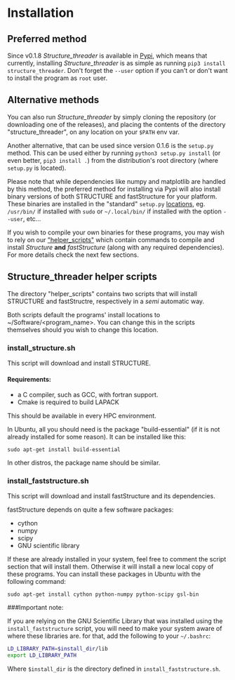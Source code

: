 # Installation

## Preferred method

Since v0.1.8 *Structure_threader* is available in
[Pypi](https://pypi.python.org/pypi/structure_threader/0.1.8), which means that
currently, installing *Structure_threader* is as simple as running
`pip3 install structure_threader`. Don't forget the `--user` option if you can't
or don't want to install the program as `root` user.

## Alternative methods

You can also run *Structure_threader* by simply cloning the repository (or
downloading one of the releases), and placing the contents of the directory
"structure_threader", on any location on your `$PATH` env var.

Another alternative, that can be used since version 0.1.6 is the `setup.py`
method. This can be used either by running `python3 setup.py install` (or even
better, `pip3 install .`) from the distribution's root directory (where
`setup.py` is located).

Please note that while dependencies like numpy and matplotlib are handled by
this method, the preferred method for installing via Pypi will also install
binary versions of both STRUCTURE and fastStructure for your platform.
These binaries are installed in the "standard" `setup.py`
[locations](https://docs.python.org/2/install/), eg. `/usr/bin/` if installed
with `sudo` or `~/.local/bin/` if installed with the option `--user`, etc...

If you wish to compile your own binaries for these programs, you may wish to
rely on our
["helper_scripts"](https://github.com/StuntsPT/Structure_threader/tree/master/helper_scripts)
which contain commands to compile and install *Structure* **and**
*fastStructure* (along with any required dependencies). For more details check
the next few sections.


## Structure_threader helper scripts

The directory "helper_scripts" contains two scripts that will install STRUCTURE and fastStructre, respectively in a *semi* automatic way.

Both scripts default the programs' install locations to ~/Software/<program_name>. You can change this in the scripts themselves should you wish to change this location.


### install_structure.sh

This script will download and install STRUCTURE.


#### Requirements:
* a C compiler, such as GCC, with fortran support.
* Cmake is required to build LAPACK

This should be available in every HPC environment.

In Ubuntu, all you should need is the package "build-essential" (if it is not
already installed for some reason). It can be installed like this:

```
sudo apt-get install build-essential
```

In other distros, the package name should be similar.

### install_faststructure.sh
This script will download and install fastStructure and its dependencies.

fastStructure depends on quite a few software packages:
* cython
* numpy
* scipy
* GNU scientific library

If these are already installed in your system, feel free to comment the script
section that will install them. Otherwise it will install a new local copy of
these programs. You can install these packages in Ubuntu with the following
command:

```
sudo apt-get install cython python-numpy python-scipy gsl-bin
```

###Important note:

If you are relying on the GNU Scientific Library that was installed using the
`install_faststructure` script, you will need to make your system aware of
where these libraries are.
for that, add the following to your `~/.bashrc`:

```bash
LD_LIBRARY_PATH=$install_dir/lib
export LD_LIBRARY_PATH
```

Where `$install_dir` is the directory defined in `install_faststructure.sh`.
